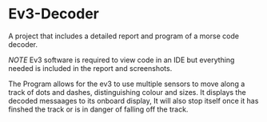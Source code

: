 # Ev3-Decoder
A project that includes a detailed report and program of a morse code decoder.

*NOTE* Ev3 software is required to view code in an IDE but everything needed is included in the report and screenshots.

The Program allows for the ev3 to use multiple sensors to move along a track of dots and dashes, distinguishing colour and sizes. It displays the decoded messaages to its onboard display, It will also stop itself once it has finshed the track or is in danger of falling off the track.
